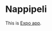 # Nappipeli
This is [Expo app](https://github.com/react-community/create-react-native-app/blob/master/README.md).
